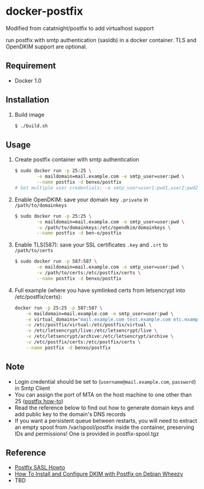 docker-postfix
==============

Modified from catatnight/postfix to add virtualhost support

run postfix with smtp authentication (sasldb) in a docker container.
TLS and OpenDKIM support are optional.

## Requirement
+ Docker 1.0

## Installation
1. Build image

	```bash
	$ ./build.sh
	```

## Usage
1. Create postfix container with smtp authentication

	```bash
	$ sudo docker run -p 25:25 \
			-e maildomain=mail.example.com -e smtp_user=user:pwd \
			--name postfix -d benxo/postfix
	# Set multiple user credentials: -e smtp_user=user1:pwd1,user2:pwd2,...,userN:pwdN
	```
2. Enable OpenDKIM: save your domain key ```.private``` in ```/path/to/domainkeys```

	```bash
	$ sudo docker run -p 25:25 \
			-e maildomain=mail.example.com -e smtp_user=user:pwd \
			-v /path/to/domainkeys:/etc/opendkim/domainkeys \
			--name postfix -d ben-o/postfix
	```
3. Enable TLS(587): save your SSL certificates ```.key``` and ```.crt``` to  ```/path/to/certs```

	```bash
	$ sudo docker run -p 587:587 \
			-e maildomain=mail.example.com -e smtp_user=user:pwd \
			-v /path/to/certs:/etc/postfix/certs \
			--name postfix -d benxo/postfix
	```

4. Full example (where you have symlinked certs from letsencrypt into /etc/postfix/certs):

	``` bash
    docker run -p 25:25 -p 587:587 \
        -e maildomain=mail.example.com -e smtp_user=user:pwd \
        -e virtual_domains="mail.example.com test.example.com etc.example.com" \
        -v /etc/postfix/virtual:/etc/postfix/virtual \
        -v /etc/letsencrypt/live:/etc/letsencrypt/live \
        -v /etc/letsencrypt/archive:/etc/letsencrypt/archive \
        -v /etc/postfix/certs:/etc/postfix/certs \
        --name postfix -d benxo/postfix
    ```


## Note
+ Login credential should be set to (`username@mail.example.com`, `password`) in Smtp Client
+ You can assign the port of MTA on the host machine to one other than 25 ([postfix how-to](http://www.postfix.org/MULTI_INSTANCE_README.html))
+ Read the reference below to find out how to generate domain keys and add public key to the domain's DNS records
+ If you want a persistent queue between restarts, you will need to extract an empty spool from /var/spool/postfix inside the container, preserving IDs and permissions! One is provided in postfix-spool.tgz

## Reference
+ [Postfix SASL Howto](http://www.postfix.org/SASL_README.html)
+ [How To Install and Configure DKIM with Postfix on Debian Wheezy](https://www.digitalocean.com/community/articles/how-to-install-and-configure-dkim-with-postfix-on-debian-wheezy)
+ TBD
